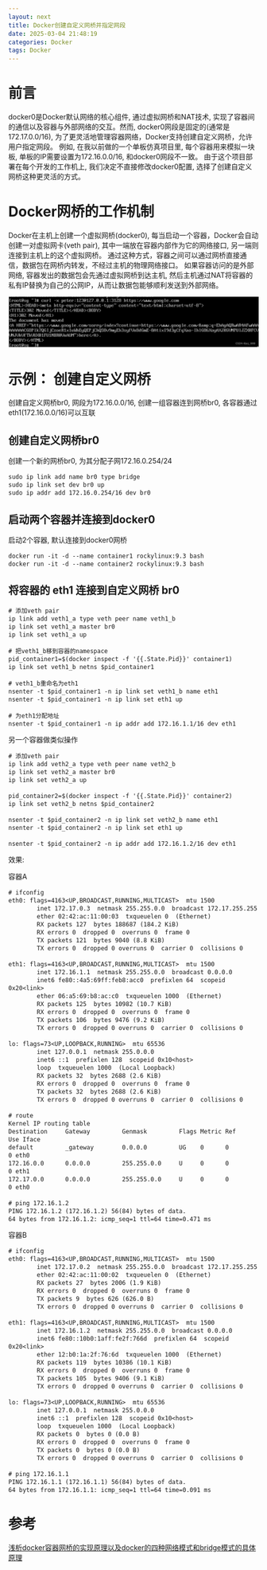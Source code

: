 ```yaml
---
layout: next
title: Docker创建自定义网桥并指定网段
date: 2025-03-04 21:48:19
categories: Docker
tags: Docker
---
```


# 前言
docker0是Docker默认网络的核心组件, 通过虚拟网桥和NAT技术, 实现了容器间的通信以及容器与外部网络的交互。然而, docker0网段是固定的(通常是172.17.0.0/16), 为了更灵活地管理容器网络，Docker支持创建自定义网桥，允许用户指定网段。
例如, 在我以前做的一个单板仿真项目里, 每个容器用来模拟一块板, 单板的IP需要设置为172.16.0.0/16, 和docker0网段不一致。 由于这个项目部署在每个开发的工作机上, 我们决定不直接修改docker0配置, 选择了创建自定义网桥这种更灵活的方式。

# Docker网桥的工作机制
Docker在主机上创建一个虚拟网桥(docker0), 每当启动一个容器，Docker会自动创建一对虚拟网卡(veth pair), 其中一端放在容器内部作为它的网络接口, 另一端则连接到主机上的这个虚拟网桥。 通过这种方式，容器之间可以通过网桥直接通信，数据包在网桥内转发，不经过主机的物理网络接口。
如果容器访问的是外部网络, 容器发出的数据包会先通过虚拟网桥到达主机, 然后主机通过NAT将容器的私有IP替换为自己的公网IP，从而让数据包能够顺利发送到外部网络。
<!-- more -->
![](image2.png)

# 示例： 创建自定义网桥
创建自定义网桥br0, 网段为172.16.0.0/16, 创建一组容器连到网桥br0, 各容器通过eth1(172.16.0.0/16)可以互联

## 创建自定义网桥br0

创建一个新的网桥br0, 为其分配子网172.16.0.254/24
```
sudo ip link add name br0 type bridge
sudo ip link set dev br0 up
sudo ip addr add 172.16.0.254/16 dev br0
```

## 启动两个容器并连接到docker0
启动2个容器, 默认连接到docker0网桥
```
docker run -it -d --name container1 rockylinux:9.3 bash
docker run -it -d --name container2 rockylinux:9.3 bash
```

## 将容器的 eth1 连接到自定义网桥 br0
```
# 添加veth pair
ip link add veth1_a type veth peer name veth1_b
ip link set veth1_a master br0
ip link set veth1_a up

# 把veth1_b移到容器的namespace
pid_container1=$(docker inspect -f '{{.State.Pid}}' container1)
ip link set veth1_b netns $pid_container1

# veth1_b重命名为eth1
nsenter -t $pid_container1 -n ip link set veth1_b name eth1
nsenter -t $pid_container1 -n ip link set eth1 up

# 为eth1分配地址
nsenter -t $pid_container1 -n ip addr add 172.16.1.1/16 dev eth1
```
另一个容器做类似操作
```
# 添加veth pair
ip link add veth2_a type veth peer name veth2_b
ip link set veth2_a master br0
ip link set veth2_a up

pid_container2=$(docker inspect -f '{{.State.Pid}}' container2)
ip link set veth2_b netns $pid_container2

nsenter -t $pid_container2 -n ip link set veth2_b name eth1
nsenter -t $pid_container2 -n ip link set eth1 up

nsenter -t $pid_container2 -n ip addr add 172.16.1.2/16 dev eth1
```

效果:

容器A
```
# ifconfig
eth0: flags=4163<UP,BROADCAST,RUNNING,MULTICAST>  mtu 1500
        inet 172.17.0.3  netmask 255.255.0.0  broadcast 172.17.255.255
        ether 02:42:ac:11:00:03  txqueuelen 0  (Ethernet)
        RX packets 127  bytes 188687 (184.2 KiB)
        RX errors 0  dropped 0  overruns 0  frame 0
        TX packets 121  bytes 9040 (8.8 KiB)
        TX errors 0  dropped 0 overruns 0  carrier 0  collisions 0

eth1: flags=4163<UP,BROADCAST,RUNNING,MULTICAST>  mtu 1500
        inet 172.16.1.1  netmask 255.255.0.0  broadcast 0.0.0.0
        inet6 fe80::4a5:69ff:feb8:acc0  prefixlen 64  scopeid 0x20<link>
        ether 06:a5:69:b8:ac:c0  txqueuelen 1000  (Ethernet)
        RX packets 125  bytes 10982 (10.7 KiB)
        RX errors 0  dropped 0  overruns 0  frame 0
        TX packets 106  bytes 9476 (9.2 KiB)
        TX errors 0  dropped 0 overruns 0  carrier 0  collisions 0

lo: flags=73<UP,LOOPBACK,RUNNING>  mtu 65536
        inet 127.0.0.1  netmask 255.0.0.0
        inet6 ::1  prefixlen 128  scopeid 0x10<host>
        loop  txqueuelen 1000  (Local Loopback)
        RX packets 32  bytes 2688 (2.6 KiB)
        RX errors 0  dropped 0  overruns 0  frame 0
        TX packets 32  bytes 2688 (2.6 KiB)
        TX errors 0  dropped 0 overruns 0  carrier 0  collisions 0

# route
Kernel IP routing table
Destination     Gateway         Genmask         Flags Metric Ref    Use Iface
default         _gateway        0.0.0.0         UG    0      0        0 eth0
172.16.0.0      0.0.0.0         255.255.0.0     U     0      0        0 eth1
172.17.0.0      0.0.0.0         255.255.0.0     U     0      0        0 eth0

# ping 172.16.1.2
PING 172.16.1.2 (172.16.1.2) 56(84) bytes of data.
64 bytes from 172.16.1.2: icmp_seq=1 ttl=64 time=0.471 ms
```

容器B
```
# ifconfig
eth0: flags=4163<UP,BROADCAST,RUNNING,MULTICAST>  mtu 1500
        inet 172.17.0.2  netmask 255.255.0.0  broadcast 172.17.255.255
        ether 02:42:ac:11:00:02  txqueuelen 0  (Ethernet)
        RX packets 27  bytes 2006 (1.9 KiB)
        RX errors 0  dropped 0  overruns 0  frame 0
        TX packets 9  bytes 626 (626.0 B)
        TX errors 0  dropped 0 overruns 0  carrier 0  collisions 0

eth1: flags=4163<UP,BROADCAST,RUNNING,MULTICAST>  mtu 1500
        inet 172.16.1.2  netmask 255.255.0.0  broadcast 0.0.0.0
        inet6 fe80::10b0:1aff:fe2f:766d  prefixlen 64  scopeid 0x20<link>
        ether 12:b0:1a:2f:76:6d  txqueuelen 1000  (Ethernet)
        RX packets 119  bytes 10386 (10.1 KiB)
        RX errors 0  dropped 0  overruns 0  frame 0
        TX packets 105  bytes 9406 (9.1 KiB)
        TX errors 0  dropped 0 overruns 0  carrier 0  collisions 0

lo: flags=73<UP,LOOPBACK,RUNNING>  mtu 65536
        inet 127.0.0.1  netmask 255.0.0.0
        inet6 ::1  prefixlen 128  scopeid 0x10<host>
        loop  txqueuelen 1000  (Local Loopback)
        RX packets 0  bytes 0 (0.0 B)
        RX errors 0  dropped 0  overruns 0  frame 0
        TX packets 0  bytes 0 (0.0 B)
        TX errors 0  dropped 0 overruns 0  carrier 0  collisions 0
		
# ping 172.16.1.1
PING 172.16.1.1 (172.16.1.1) 56(84) bytes of data.
64 bytes from 172.16.1.1: icmp_seq=1 ttl=64 time=0.091 ms
```

# 参考
[浅析docker容器网桥的实现原理以及docker的四种网络模式和bridge模式的具体原理](https://www.cnblogs.com/goloving/p/15133673.html)